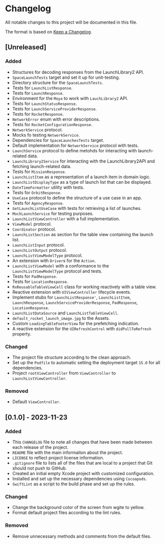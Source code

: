 # Changelog

All notable changes to this project will be documented in this file.

The format is based on [Keep a Changelog](https://keepachangelog.com/en/1.0.0/).

## [Unreleased]

### Added

- Structures for decoding responses from the LaunchLibrary2 API.
- `SpaceLaunchTests` target and set it up for unit-testing.
- Directory structure for the `SpaceLaunchTests`.
- Tests for `LaunchListResponse`.
- Tests for `LaunchResponse`.
- Environment for the `Moya` to work with `LauchLibrary2` API.
- Tests for `LaunchStatusResponse`.
- Tests for `LaunchServiceProviderResponse`.
- Tests for `RocketResponse`.
- `NetworkError` enum with error descriptions.
- Tests for `RocketConfigurationResponse`.
- `NetworkService` protocol.
- Mocks fo testing `NetworkService`.
- Dependencies for `SpaceLaunchesTests` target.
- Default implementation for `NetworkService` protocol with tests.
- `LaunchService` protocol to define metohds for interacting with launch-related data.
- `LaunchLibrary2Service` for interacting with the LaunchLibrary2API and fetching launch-related data.
- Tests for `MissionResponse`.
- `LaunchListItem` as a representation of a launch item in domain logic.
- `LaunchListDisplayType` as a type of launch list that can be displayed.
- `DateTimeFormatter` utility with tests.
- Tests for `OrbitResponse`.
- `UseCase` protocol to define the structure of a use case in an app.
- Tests for `AgencyResponse`.
- `GetLaunchListUseCase` with tests for retrieving a list of launches.
- `MockLaunchService` for testing purposes.
- `LaunchListViewController` with a full implementation.
- `ViewModel` protocol.
- `Coordinator` protocol.
- `LaunchListSection` as section for the table view containing the launch list.
- `LaunchListInput` protocol.
- `LaunchListOutput` protocol.
- `LaunchListViewModelType` protocol.
- An extension with `Driver`s for the `Action`.
- `LaunchListViewModel` with a conformance to the `LaunchListViewModelType` protocol and tests.
- Tests for `PadResponse`.
- Tests for `LocationResponse`.
- `RxReusableTableViewCell` class for working reactively with a table view.
- Reactive extension with `UIViewController` lifecycle events.
- Implement stubs for `LaunchListResponse'`, `LaunchListItem`, `LaunchResponse`, `LaunchServiceProviderResponse`, `PadResponse`, `LocationResponse`.
- `LaunchListDataSource` and `LaunchListTableViewCell`.
- `default_rocket_launch_image.jpg` to the Assets.
- Custom `LoadingTableFooterView` for the prefetching indication.
- A reactive extension for the `UIRefreshControl` with `didPullToRefresh` property.

### Changed

- The project file structure according to the clean approach.
- Set up the `Podfile` to automatic setting the deployment target `15.0` for all dependencies.
- Project `rootViewController` from `ViewController` to `LaunchListViewController`.

### Removed

- Default `ViewController`.

## [0.1.0] - 2023-11-23

### Added

- This `CHANGELOG` file to note all changes that have been made between each release of the project.
- `README` file with the main informaiton about the project.
- `LICENSE` to reflect project license information.
- `.gitignore` file to lists all of the files that are local to a project that Git should not push to GitHub.
- Created an initial empty Xcode project with customized configuration.
- Installed and set up the necessary dependencies using `Cocoapods`.
- `SwiftLint` as a script to the build phase and set up the rules.

### Changed

- Change the background color of the screen from wgite to yellow.
- Format default project files according to the lint rules.

### Removed
- Remove unnecessary methods and comments from the default files.
